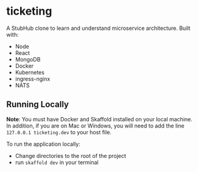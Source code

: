 # ticketing

A StubHub clone to learn and understand microservice architecture. Built with:
* Node
* React
* MongoDB
* Docker
* Kubernetes
* ingress-nginx
* NATS

## Running Locally
**Note**: You must have Docker and Skaffold installed on your local machine. In addition, if you are on Mac or Windows, you will need to add the line `127.0.0.1 ticketing.dev` to your host file.

To run the application locally:
* Change directories to the root of the project
* run `skaffold dev` in your terminal